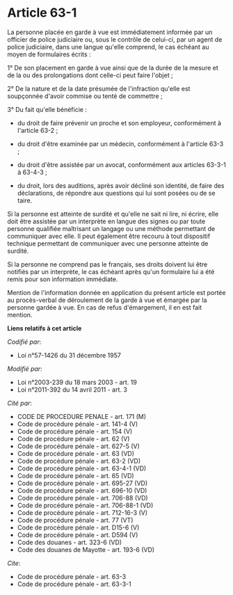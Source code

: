 # Article 63-1

La personne placée en garde à vue est immédiatement informée par un officier de police judiciaire ou, sous le contrôle de
celui-ci, par un agent de police judiciaire, dans une langue qu'elle comprend, le cas échéant au moyen de formulaires
écrits : 

1° De son placement en garde à vue ainsi que de la durée de la mesure et de la ou des prolongations dont celle-ci peut faire
l'objet ; 

2° De la nature et de la date présumée de l'infraction qu'elle est soupçonnée d'avoir commise ou tenté de commettre ; 

3° Du fait qu'elle bénéficie :

- du droit de faire prévenir un proche et son employeur, conformément à l'article 63-2 ;

- du droit d'être examinée par un médecin, conformément à l'article 63-3 ;

- du droit d'être assistée par un avocat, conformément aux articles 63-3-1 à 63-4-3 ;

- du droit, lors des auditions, après avoir décliné son identité, de faire des déclarations, de répondre aux questions qui
lui sont posées ou de se taire. 

Si la personne est atteinte de surdité et qu'elle ne sait ni lire, ni écrire, elle doit être assistée par un interprète en
langue des signes ou par toute personne qualifiée maîtrisant un langage ou une méthode permettant de communiquer avec elle.
Il peut également être recouru à tout dispositif technique permettant de communiquer avec une personne atteinte de surdité. 

Si la personne ne comprend pas le français, ses droits doivent lui être notifiés par un interprète, le cas échéant après
qu'un formulaire lui a été remis pour son information immédiate. 

Mention de l'information donnée en application du présent article est portée au procès-verbal de déroulement de la garde à
vue et émargée par la personne gardée à vue. En cas de refus d'émargement, il en est fait mention.

**Liens relatifs à cet article**

_Codifié par_:

  - Loi n°57-1426 du 31 décembre 1957

_Modifié par_:

  - Loi n°2003-239 du 18 mars 2003 - art. 19
  - Loi n°2011-392 du 14 avril 2011 - art. 3

_Cité par_:

  - CODE DE PROCEDURE PENALE - art. 171 (M)
  - Code de procédure pénale - art. 141-4 (V)
  - Code de procédure pénale - art. 154 (V)
  - Code de procédure pénale - art. 62 (V)
  - Code de procédure pénale - art. 627-5 (V)
  - Code de procédure pénale - art. 63 (VD)
  - Code de procédure pénale - art. 63-2 (VD)
  - Code de procédure pénale - art. 63-4-1 (VD)
  - Code de procédure pénale - art. 65 (VD)
  - Code de procédure pénale - art. 695-27 (VD)
  - Code de procédure pénale - art. 696-10 (VD)
  - Code de procédure pénale - art. 706-88 (VD)
  - Code de procédure pénale - art. 706-88-1 (VD)
  - Code de procédure pénale - art. 712-16-3 (V)
  - Code de procédure pénale - art. 77 (VT)
  - Code de procédure pénale - art. D15-6 (V)
  - Code de procédure pénale - art. D594 (V)
  - Code des douanes - art. 323-6 (VD)
  - Code des douanes de Mayotte - art. 193-6 (VD)

_Cite_:

  - Code de procédure pénale - art. 63-3
  - Code de procédure pénale - art. 63-3-1
